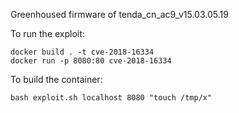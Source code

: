 Greenhoused firmware of tenda_cn_ac9_v15.03.05.19

To run the exploit:
```
docker build . -t cve-2018-16334
docker run -p 8080:80 cve-2018-16334
```

To build the container:
```
bash exploit.sh localhost 8080 "touch /tmp/x"
```